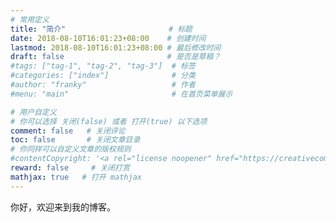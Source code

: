 ```yaml
---
# 常用定义
title: "简介"                       # 标题
date: 2018-08-10T16:01:23+08:00    # 创建时间
lastmod: 2018-08-10T16:01:23+08:00 # 最后修改时间
draft: false                       # 是否是草稿？
#tags: ["tag-1", "tag-2", "tag-3"]  # 标签
#categories: ["index"]              # 分类
#author: "franky"                   # 作者
#menu: "main"                       # 在首页菜单展示

# 用户自定义
# 你可以选择 关闭(false) 或者 打开(true) 以下选项
comment: false   # 关闭评论
toc: false       # 关闭文章目录
# 你同样可以自定义文章的版权规则
#contentCopyright: '<a rel="license noopener" href="https://creativecommons.org/licenses/by-nc-nd/4.0/" target="_blank">CC BY-NC-ND 4.0</a>'
reward: false	  # 关闭打赏
mathjax: true   # 打开 mathjax
---
```


你好，欢迎来到我的博客。
